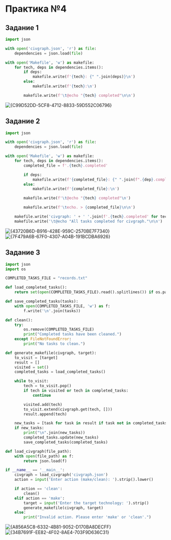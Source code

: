 # Практика №4

## Задание 1

```python
import json

with open('civgraph.json', 'r') as file:
    dependencies = json.load(file)

with open('Makefile', 'w') as makefile:
    for tech, deps in dependencies.items():
        if deps:
            makefile.write(f'{tech}: {" ".join(deps)}\n')
        else:
            makefile.write(f'{tech}:\n')

        makefile.write(f'\t@echo "{tech} completed"\n\n')
```

![{C99D52DD-5CF8-4712-8833-59D552C06796}](https://github.com/user-attachments/assets/91d77ed7-f6a3-4b74-a14a-195e75919306)


## Задание 2

```python
import json

with open('civgraph.json', 'r') as file:
    dependencies = json.load(file)

with open('Makefile', 'w') as makefile:
    for tech, deps in dependencies.items():
        completed_file = f'.{tech}.completed'

        if deps:
            makefile.write(f'{completed_file}: {" ".join(f".{dep}.completed" for dep in deps)}\n')
        else:
            makefile.write(f'{completed_file}:\n')

        makefile.write(f'\t@echo "{tech} completed"\n')

        makefile.write(f'\techo. > {completed_file}\n\n')

    makefile.write('civgraph: ' + ' '.join(f'.{tech}.completed' for tech in dependencies) + '\n')
    makefile.write('\t@echo "All tasks completed for civgraph."\n\n')
```

![{43720B6D-B916-428E-959C-2570BE7F7340}](https://github.com/user-attachments/assets/e190cecc-1013-43f9-8c78-14d424d8d9da)
![{7F479A6B-67F0-4307-A04B-191BCDBA6926}](https://github.com/user-attachments/assets/a29f2f07-8e9e-4b1a-80a5-bcaf174b485b)

## Задание 3

```python
import json
import os

COMPLETED_TASKS_FILE = "records.txt"

def load_completed_tasks():
    return set(open(COMPLETED_TASKS_FILE).read().splitlines()) if os.path.exists(COMPLETED_TASKS_FILE) else set()

def save_completed_tasks(tasks):
    with open(COMPLETED_TASKS_FILE, 'w') as f:
        f.write('\n'.join(tasks))

def clean():
    try:
        os.remove(COMPLETED_TASKS_FILE)
        print("Completed tasks have been cleaned.")
    except FileNotFoundError:
        print("No tasks to clean.")

def generate_makefile(civgraph, target):
    to_visit = [target]
    result = []
    visited = set()
    completed_tasks = load_completed_tasks()

    while to_visit:
        tech = to_visit.pop()
        if tech in visited or tech in completed_tasks:
            continue

        visited.add(tech)
        to_visit.extend(civgraph.get(tech, []))
        result.append(tech)

    new_tasks = [task for task in result if task not in completed_tasks]
    if new_tasks:
        print("\n".join(new_tasks))
        completed_tasks.update(new_tasks)
        save_completed_tasks(completed_tasks)

def load_civgraph(file_path):
    with open(file_path) as f:
        return json.load(f)

if __name__ == '__main__':
    civgraph = load_civgraph('civgraph.json')
    action = input('Enter action (make/clean): ').strip().lower()

    if action == 'clean':
        clean()
    elif action == 'make':
        target = input('Enter the target technology: ').strip()
        generate_makefile(civgraph, target)
    else:
        print("Invalid action. Please enter 'make' or 'clean'.")
```
![{A856A5C8-6332-4B81-9052-D170BA8DECFF}](https://github.com/user-attachments/assets/9fef55bc-da21-4aae-a4e3-3b9ca885fbfd)
![{34B7691F-EE82-4F02-8AE4-703F9D636C31}](https://github.com/user-attachments/assets/08b1ec10-96a6-4f70-92bb-96b9e0246fc7)
